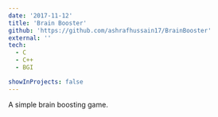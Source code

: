 ```yaml
---
date: '2017-11-12'
title: 'Brain Booster'
github: 'https://github.com/ashrafhussain17/BrainBooster'
external: ''
tech:
  - C
  - C++
  - BGI

showInProjects: false
---
```


A simple brain boosting game.
